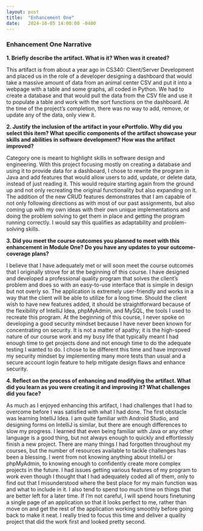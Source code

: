 ```yaml
---
layout: post
title:  "Enhancement One"
date:   2024-10-05 14:00:00 -0400
---
```


### Enhancement One Narrative

**1.	Briefly describe the artifact. What is it? When was it created?**

This artifact is from about a year ago in CS340: Client/Server Development and placed us in the role of a developer designing a dashboard that would take a massive amount of data from an animal center CSV and put it into a webpage with a table and some graphs, all coded in Python. We had to create a database and that would pull the data from the CSV file and use it to populate a table and work with the sort functions on the dashboard. At the time of the project’s completion, there was no way to add, remove, or update any of the data, only view it. 


**2.	Justify the inclusion of the artifact in your ePortfolio. Why did you select this item? What specific components of the artifact showcase your skills and abilities in software development? How was the artifact improved?**

Category one is meant to highlight skills in software design and engineering. With this project focusing mostly on creating a database and using it to provide data for a dashboard, I chose to rewrite the program in Java and add features that would allow users to add, update, or delete data, instead of just reading it. This would require starting again from the ground up and not only recreating the original functionality but also expanding on it. The addition of the new CRUD features demonstrates that I am capable of not only following directions as with most of our past assignments, but also coming up with my own ideas with their own unique implementations and doing the problem solving to get them in place and getting the program running correctly. I would say this qualifies as adaptability and problem-solving skills. 


**3.	Did you meet the course outcomes you planned to meet with this enhancement in Module One? Do you have any updates to your outcome-coverage plans?**

I believe that I have adequately met or will soon meet the course outcomes that I originally strove for at the beginning of this course. I have designed and developed a professional quality program that solves the client’s problem and does so with an easy-to-use interface that is simple in design but not overly so. The application is extremely user-friendly and works in a way that the client will be able to utilize for a long time. Should the client wish to have new features added, it should be straightforward because of the flexibility of IntelliJ Idea, phpMyAdmin, and MySQL, the tools I used to recreate this program. At the beginning of this course, I never spoke on developing a good security mindset because I have never been known for concentrating on security. It is not a matter of apathy; it is the high-speed nature of our course work and my busy life that typically meant I had enough time to get projects done and not enough time to do the adequate testing I wanted to do. I chose to be different this time and have improved my security mindset by implementing many more tests than usual and a secure account login feature to help mitigate design flaws and enhance security.


**4.	Reflect on the process of enhancing and modifying the artifact. What did you learn as you were creating it and improving it? What challenges did you face?**

As much as I enjoyed enhancing this artifact, I had challenges that I had to overcome before I was satisfied with what I had done. The first obstacle was learning IntelliJ Idea. I am quite familiar with Android Studio, and designing forms on IntelliJ is similar, but there are enough differences to slow my progress. I learned that even being familiar with Java or any other language is a good thing, but not always enough to quickly and effortlessly finish a new project. There are many things I had forgotten throughout my courses, but the number of resources available to tackle challenges has been a blessing. I went from not knowing anything about IntelliJ or phpMyAdmin, to knowing enough to confidently create more complex projects in the future. I had issues getting various features of my program to work even though I thought that I had adequately coded all of them, only to find out that I misunderstood where the best place for my main function was and what to include in it. I also tend to spend too much time on things that are better left for a later time. If I’m not careful, I will spend hours finetuning a single page of an application so that it looks perfect to me, rather than move on and get the rest of the application working smoothly before going back to make it neat. I really tried to focus this time and deliver a quality project that did the work first and looked pretty second.
